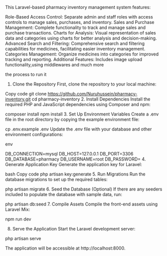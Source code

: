 This Laravel-based pharmacy inventory management system features:

Role-Based Access Control: Separate admin and staff roles with access controls to manage sales, purchases, and inventory.
Sales and Purchase Management: Complete functionality to track and manage sales and purchase transactions.
Charts for Analysis: Visual representation of sales data and categories using charts for better analysis and decision-making.
Advanced Search and Filtering: Comprehensive search and filtering capabilities for medicines, facilitating easier inventory management.
Categories Management: Organize medicines into categories for improved tracking and reporting.
Additional Features: Includes image upload functionality,using middlewares and much more


the process to run it

1. Clone the Repository
First, clone the repository to your local machine:


Copy code
git clone https://github.com/Nuruhussein/pharmacy-inventory.git
cd pharmacy-inventory
2. Install Dependencies
Install the required PHP and JavaScript dependencies using Composer and npm:



composer install
npm install
3. Set Up Environment Variables
Create a .env file in the root directory by copying the example environment file:



cp .env.example .env
Update the .env file with your database and other environment configurations:

env

DB_CONNECTION=mysql
DB_HOST=127.0.0.1
DB_PORT=3306
DB_DATABASE=pharmacy
DB_USERNAME=root
DB_PASSWORD=
4. Generate Application Key
Generate the application key for Laravel:

bash
Copy code
php artisan key:generate
5. Run Migrations
Run the database migrations to set up the required tables:


php artisan migrate
6. Seed the Database (Optional)
If there are any seeders included to populate the database with sample data, run:



php artisan db:seed
7. Compile Assets
Compile the front-end assets using Laravel Mix:


npm run dev

8. Serve the Application
Start the Laravel development server:

php artisan serve

The application will be accessible at http://localhost:8000.
